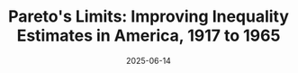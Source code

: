 ---
title: "Pareto's Limits: Improving Inequality Estimates in America, 1917 to 1965"
collection: publications
link: https://arxiv.org/abs/2408.16861
venue: "Accepted at Cliometrica"
date: 2025-06-14
tags:
    - empirical
coauthor: "Vincent Geloso"
wpurl: https://arxiv.org/abs/2408.16861

---